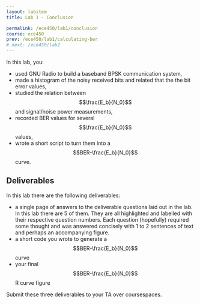 ```yaml
---
layout: labitem
title: Lab 1 - Conclusion

permalink: /ece450/lab1/conclusion
course: ece450
prev: /ece450/lab1/calculating-ber
# next: /ece450/lab2
---
```


In this lab, you:

- used GNU Radio to build a baseband BPSK communication system,
- made a histogram of the noisy received bits and related that the the bit error values,
- studied the relation between $$\frac{E_b}{N_0}$$ and signal/noise power measurements,
- recorded BER values for several $$\frac{E_b}{N_0}$$ values,
- wrote a short script to turn them into a $$BER-\frac{E_b}{N_0}$$ curve.

## Deliverables

In this lab there are the following deliverables:

- a single page of answers to the deliverable questions laid out in the lab. In this lab there are 5 of them. They are all highlighted and labelled with their respective question numbers. Each question (hopefully) required some thought and was answered concisely with 1 to 2 sentences of text and perhaps an accompanying figure.
- a short code you wrote to generate a $$BER-\frac{E_b}{N_0}$$ curve
- your final $$BER-\frac{E_b}{N_0}$$R curve figure

Submit these three deliverables to your TA over coursespaces.
